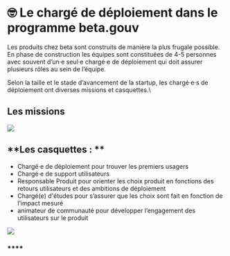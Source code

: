 # 🤓 Le chargé de déploiement dans le programme beta.gouv

Les produits chez beta sont construits de manière la plus frugale possible. En phase de construction les équipes sont constituées de 4-5 personnes avec souvent d’un·e seul·e chargé·e de déploiement qui doit assurer plusieurs rôles au sein de l’équipe.

Selon la taille et le stade d’avancement de la startup, les chargé·e·s de déploiement ont diverses missions et casquettes.\


## **Les missions**

![](https://lh4.googleusercontent.com/O8Ift-ThuWqGVrz8J59EtRcVHg851zogM4to81vV86eFiFR5yQNG7estpK1VrKg506OBWvqe7MyS2KR61HJfmgarWTlFxHuFp2ItkCfX6IWpVH6XMCg8dX9Xftes5qf0LCyHNS9y)

## **Les casquettes : **

* Chargé·e de déploiement pour trouver les premiers usagers 
* Chargé·e de support utilisateurs
*  Responsable Produit  pour orienter les choix produit en fonctions des retours utilisateurs et des ambitions de déploiement
* Chargé(e) d'études pour s’assurer que les choix sont fait en fonction de l’impact mesuré
* animateur de communauté pour développer l’engagement des utilisateurs sur le produit 

![](https://lh6.googleusercontent.com/657c4O3CgH0c5WpARG9wIl8l3tMfx8fgRBJKdBW-wYzO5vZZ_bQUgthaqbLLEi_F9\_QeRPRLhr31gyxdgkznu6B-J0RGjmUnIEHgrMMUX2mn5uptiGd4iRQcrwer76bQxjSWI-Pr)

### ****
